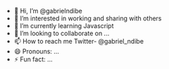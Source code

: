 - 👋 Hi, I’m @gabrielndibe
- 👀 I’m interested in working and sharing with others
- 🌱 I’m currently learning Javascript
- 💞️ I’m looking to collaborate on ...
- 📫 How to reach me Twitter- @gabriel_ndibe
- 😄 Pronouns: ...
- ⚡ Fun fact: ...

<!---
gabrielndibe/gabrielndibe is a ✨ special ✨ repository because its `README.md` (this file) appears on your GitHub profile.
You can click the Preview link to take a look at your changes.
--->
